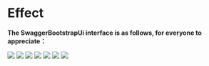 # Effect

**The SwaggerBootstrapUi interface is as follows, for everyone to appreciate：**



![](/knife4j/images/s1.png)
![](/knife4j/images/s2.png)
![](/knife4j/images/s3.png)
![](/knife4j/images/s4.png)
![](/knife4j/images/s5.png)
![](/knife4j/images/s6.png)
![](/knife4j/images/s7.png)
 
 
 